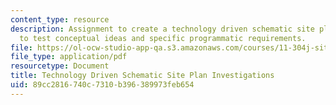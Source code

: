 ```yaml
---
content_type: resource
description: Assignment to create a technology driven schematic site plan investigation
  to test conceptual ideas and specific programmatic requirements.
file: https://ol-ocw-studio-app-qa.s3.amazonaws.com/courses/11-304j-site-and-infrastructure-systems-planning-spring-2009/89cc2816740c7310b396389973feb654_MIT11_304js09_assn04.pdf
file_type: application/pdf
resourcetype: Document
title: Technology Driven Schematic Site Plan Investigations
uid: 89cc2816-740c-7310-b396-389973feb654
---
```

